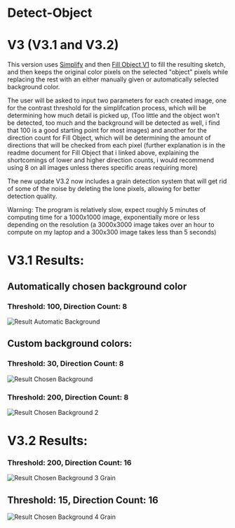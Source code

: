 # Detect-Object

# V3 (V3.1 and V3.2)

This version uses [Simplify](https://github.com/EgeEken/Simplify) and then [Fill Object V1](https://github.com/EgeEken/Fill-Object) to fill the resulting sketch, and then keeps the original color pixels on the selected "object" pixels while replacing the rest with an either manually given or automatically selected background color.

The user will be asked to input two parameters for each created image, one for the contrast threshold for the simplifcation process, which will be determining how much detail is picked up, (Too little and the object won't be detected, too much and the background will be detected as well, i find that 100 is a good starting point for most images) and another for the direction count for Fill Object, which will be determining the amount of directions that will be checked from each pixel (further explanation is in the readme document for Fill Object that i linked above, explaining the shortcomings of lower and higher direction counts, i would recommend using 8 on all images unless theres specific areas requiring more)

The new update V3.2 now includes a grain detection system that will get rid of some of the noise by deleting the lone pixels, allowing for better detection quality.

Warning: The program is relatively slow, expect roughly 5 minutes of computing time for a 1000x1000 image, exponentially more or less depending on the resolution (a 3000x3000 image takes over an hour to compute on my laptop and a 300x300 image takes less than 5 seconds)

# V3.1 Results:

## Automatically chosen background color
### Threshold: 100, Direction Count: 8
![Result Automatic Background](https://user-images.githubusercontent.com/96302110/181904088-78246a0f-54ee-4b03-a041-adb8b81c59b8.png)

## Custom background colors:
### Threshold: 30, Direction Count: 8
![Result Chosen Background](https://user-images.githubusercontent.com/96302110/181904100-2972b22c-0df0-43bd-9198-45fb54c79ff2.png)

### Threshold: 200, Direction Count: 8
![Result Chosen Background 2](https://user-images.githubusercontent.com/96302110/181904478-741f9e7c-7e6c-45d0-a372-c955226128cb.png)

# V3.2 Results:

### Threshold: 200, Direction Count: 16
![Result Chosen Background 3 Grain](https://user-images.githubusercontent.com/96302110/181905526-0166421b-6546-46a9-8b2c-012c4e0b3e8f.png)

## Threshold: 15, Direction Count: 16
![Result Chosen Background 4 Grain](https://user-images.githubusercontent.com/96302110/181905521-eab295b2-ec4e-407b-803c-f2d528154634.png)
